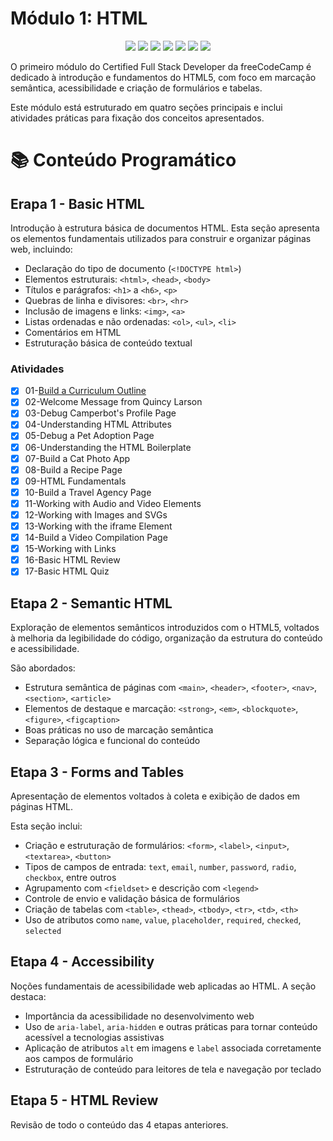 # Módulo 1: HTML

<p align="center">
  <img src="https://img.shields.io/badge/status-concluído-brightgreen" />
  <img src="https://img.shields.io/badge/Módulo-HTML5-E34F26?logo=html5&logoColor=white" />
  <img src="https://img.shields.io/github/last-commit/ahaerdy/Freecodecamp-Learning" />
  <img src="https://img.shields.io/github/repo-size/ahaerdy/Freecodecamp-Learning" />
  <img src="https://img.shields.io/github/issues/ahaerdy/Freecodecamp-Learning" />
  <img src="https://img.shields.io/github/license/ahaerdy/Freecodecamp-Learning" />
  <a href="https://www.linkedin.com/in/arthur-haerdy-jr/">
    <img src="https://img.shields.io/badge/LinkedIn-Arthur%20Haerdy%20Jr.-0077B5?logo=linkedin" />
  </a>
</p>

O primeiro módulo do Certified Full Stack Developer da freeCodeCamp é dedicado à introdução e fundamentos do HTML5, com foco em marcação semântica, acessibilidade e criação de formulários e tabelas.

Este módulo está estruturado em quatro seções principais e inclui atividades práticas para fixação dos conceitos apresentados.

# 📚 Conteúdo Programático

## Erapa 1 - Basic HTML

Introdução à estrutura básica de documentos HTML. Esta seção apresenta os elementos fundamentais utilizados para construir e organizar páginas web, incluindo:

- Declaração do tipo de documento (`<!DOCTYPE html>`)
- Elementos estruturais: `<html>`, `<head>`, `<body>`
- Títulos e parágrafos: `<h1>` a `<h6>`, `<p>`
- Quebras de linha e divisores: `<br>`, `<hr>`
- Inclusão de imagens e links: `<img>`, `<a>`
- Listas ordenadas e não ordenadas: `<ol>`, `<ul>`, `<li>`
- Comentários em HTML
- Estruturação básica de conteúdo textual

### Atividades

- [x] 01-[Build a Curriculum Outline](https://github.com/ahaerdy/Freecodecamp-Learning/tree/master/Modulos/01-HTML5/01-Etapa_01-Basic_HTML5/01-Build_a_Curriculum_Outline)
- [x] 02-Welcome Message from Quincy Larson
- [x] 03-Debug Camperbot's Profile Page
- [x] 04-Understanding HTML Attributes
- [x] 05-Debug a Pet Adoption Page
- [x] 06-Understanding the HTML Boilerplate
- [x] 07-Build a Cat Photo App
- [x] 08-Build a Recipe Page
- [x] 09-HTML Fundamentals
- [x] 10-Build a Travel Agency Page
- [x] 11-Working with Audio and Video Elements
- [x] 12-Working with Images and SVGs
- [x] 13-Working with the iframe Element
- [x] 14-Build a Video Compilation Page
- [x] 15-Working with Links
- [x] 16-Basic HTML Review
- [x] 17-Basic HTML Quiz
 
## Etapa 2 - Semantic HTML

Exploração de elementos semânticos introduzidos com o HTML5, voltados à melhoria da legibilidade do código, organização da estrutura do conteúdo e acessibilidade. 

São abordados:

- Estrutura semântica de páginas com `<main>`, `<header>`, `<footer>`, `<nav>`, `<section>`, `<article>`
- Elementos de destaque e marcação: `<strong>`, `<em>`, `<blockquote>`, `<figure>`, `<figcaption>`
- Boas práticas no uso de marcação semântica
- Separação lógica e funcional do conteúdo

## Etapa 3 - Forms and Tables

Apresentação de elementos voltados à coleta e exibição de dados em páginas HTML. 

Esta seção inclui:

- Criação e estruturação de formulários: `<form>`, `<label>`, `<input>`, `<textarea>`, `<button>`
- Tipos de campos de entrada: `text`, `email`, `number`, `password`, `radio`, `checkbox`, entre outros
- Agrupamento com `<fieldset>` e descrição com `<legend>`
- Controle de envio e validação básica de formulários
- Criação de tabelas com `<table>`, `<thead>`, `<tbody>`, `<tr>`, `<td>`, `<th>`
- Uso de atributos como `name`, `value`, `placeholder`, `required`, `checked`, `selected`

## Etapa 4 - Accessibility

Noções fundamentais de acessibilidade web aplicadas ao HTML. A seção destaca:

- Importância da acessibilidade no desenvolvimento web
- Uso de `aria-label`, `aria-hidden` e outras práticas para tornar conteúdo acessível a tecnologias assistivas
- Aplicação de atributos `alt` em imagens e `label` associada corretamente aos campos de formulário
- Estruturação de conteúdo para leitores de tela e navegação por teclado

## Etapa 5 - HTML Review

Revisão de todo o conteúdo das 4 etapas anteriores.
